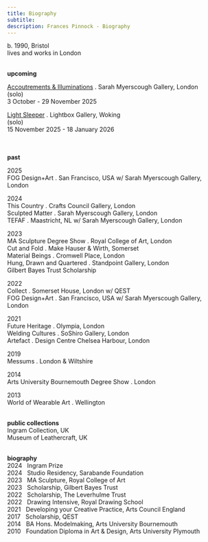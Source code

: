 ```yaml
---
title: Biography
subtitle: 
description: Frances Pinnock - Biography
---
```

  
b. 1990, Bristol  
lives and works in London   
<br />  
 
**upcoming**  
  
[Accoutrements & Illuminations](https://www.sarahmyerscough.com/exhibitions/70-frances-pinnock-solo-show-gallery-solo-show-2025/) . Sarah Myerscough Gallery, London  
(solo)  
3 October - 29 November 2025

[Light Sleeper](https://www.thelightbox.org.uk/whats-on/frances-pinnock-light-sleeper) . Lightbox Gallery, Woking  
(solo)  
15 November 2025 - 18 January 2026  
<br /> 
<br />

**past**  

2025  
FOG Design+Art . San Francisco, USA w/ Sarah Myerscough Gallery, London  

2024  
This Country . Crafts Council Gallery, London  
Sculpted Matter . Sarah Myerscough Gallery, London  
TEFAF . Maastricht, NL w/ Sarah Myerscough Gallery, London  

2023  
MA Sculpture Degree Show . Royal College of Art, London  
Cut and Fold . Make Hauser & Wirth, Somerset  
Material Beings . Cromwell Place, London  
Hung, Drawn and Quartered . Standpoint Gallery, London  
Gilbert Bayes Trust Scholarship  

2022  
Collect . Somerset House, London  w/ QEST  
FOG Design+Art . San Francisco, USA w/ Sarah Myerscough Gallery, London  

2021  
Future Heritage . Olympia, London  
Welding Cultures . SoShiro Gallery, London  
Artefact . Design Centre Chelsea Harbour, London  

2019  
Messums . London & Wiltshire  

2014  
Arts University Bournemouth Degree Show . London  

2013  
World of Wearable Art . Wellington  
<br />  

**public collections**  
Ingram Collection, UK  
Museum of Leathercraft, UK  
<br />  

**biography**  
2024&nbsp;&nbsp;&nbsp;Ingram Prize  
2024&nbsp;&nbsp;&nbsp;Studio Residency, Sarabande Foundation  
2023&nbsp;&nbsp;&nbsp;MA Sculpture, Royal College of Art  
2023&nbsp;&nbsp;&nbsp;Scholarship, Gilbert Bayes Trust  
2022&nbsp;&nbsp;&nbsp;Scholarship, The Leverhulme Trust  
2022&nbsp;&nbsp;&nbsp;Drawing Intensive, Royal Drawing School  
2021&nbsp;&nbsp;&nbsp;Developing your Creative Practice, Arts Council England  
2017&nbsp;&nbsp;&nbsp;Scholarship, QEST  
2014&nbsp;&nbsp;&nbsp;BA Hons. Modelmaking, Arts University Bournemouth  
2010&nbsp;&nbsp;&nbsp;Foundation Diploma in Art & Design, Arts University Plymouth







  










 



  










 











